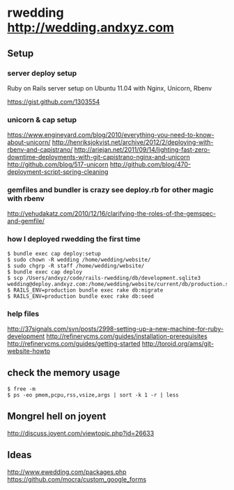 # rwedding  http://wedding.andxyz.com


## Setup

### server deploy setup

Ruby on Rails server setup on Ubuntu 11.04 with Nginx, Unicorn, Rbenv

https://gist.github.com/1303554

### unicorn & cap setup

https://www.engineyard.com/blog/2010/everything-you-need-to-know-about-unicorn/
http://henriksjokvist.net/archive/2012/2/deploying-with-rbenv-and-capistrano/
http://ariejan.net/2011/09/14/lighting-fast-zero-downtime-deployments-with-git-capistrano-nginx-and-unicorn
http://github.com/blog/517-unicorn
http://github.com/blog/470-deployment-script-spring-cleaning

### gemfiles and bundler is crazy see deploy.rb for other magic with rbenv

http://yehudakatz.com/2010/12/16/clarifying-the-roles-of-the-gemspec-and-gemfile/

### how I deployed rwedding the first time

	$ bundle exec cap deploy:setup
	$ sudo chown -R wedding /home/wedding/website/
	$ sudo chgrp -R staff /home/wedding/website/
	$ bundle exec cap deploy
	$ scp /Users/andxyz/code/rails-rwedding/db/development.sqlite3 wedding@deploy.andxyz.com:/home/wedding/website/current/db/production.sqlite3
	$ RAILS_ENV=production bundle exec rake db:migrate
	$ RAILS_ENV=production bundle exec rake db:seed

### help files

http://37signals.com/svn/posts/2998-setting-up-a-new-machine-for-ruby-development
http://refinerycms.com/guides/installation-prerequisites
http://refinerycms.com/guides/getting-started
http://toroid.org/ams/git-website-howto

## check the memory usage

	$ free -m
	$ ps -eo pmem,pcpu,rss,vsize,args | sort -k 1 -r | less


## Mongrel hell on joyent
http://discuss.joyent.com/viewtopic.php?id=26633





## Ideas 
http://www.ewedding.com/packages.php
https://github.com/mocra/custom_google_forms

